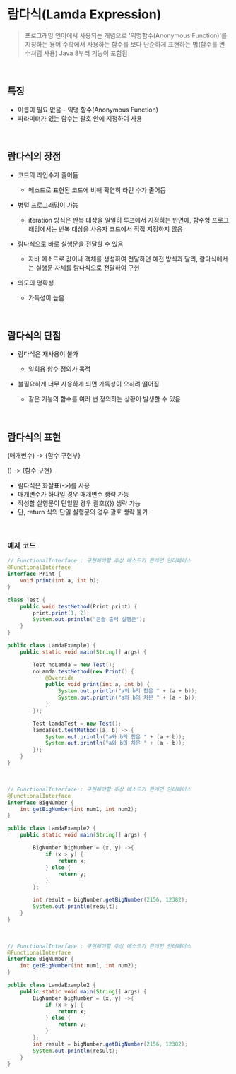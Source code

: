 # 람다식(Lamda Expression)
>프로그래밍 언어에서 사용되는 개념으로 '익명함수(Anonymous Function)'를 지칭하는 용어
>수학에서 사용하는 함수를 보다 단순하게 표현하는 법(함수를 변수처럼 사용)
>Java 8부터 기능이 포함됨

<br>

## 특징
  * 이름이 필요 없음 - 익명 함수(Anonymous Function)
  * 파라미터가 있는 함수는 괄호 안에 지정하여 사용

<br>

## 람다식의 장점

  * 코드의 라인수가 줄어듬

    - 메소드로 표현된 코드에 비해 확연히 라인 수가 줄어듬

  * 병렬 프로그래밍이 가능
  
    - iteration 방식은 반복 대상을 일일히 루프에서 지정하는 반면에, 함수형 프로그래밍에서는 반복 대상을 사용자 코드에서 직접 지정하지 않음

  * 람다식으로 바로 실행문을 전달할 수 있음

    - 자바 메소드로 값이나 객체를 생성하여 전달하던 예전 방식과 달리, 람다식에서는 실행문 자체를 람다식으로 전달하여 구현

  * 의도의 명확성

    - 가독성이 높음

<br>

## 람다식의 단점

  * 람다식은 재사용이 불가

    - 일회용 함수 정의가 목적

  * 불필요하게 너무 사용하게 되면 가독성이 오히려 떨어짐

    - 같은 기능의 함수를 여러 번 정의하는 상황이 발생할 수 있음

<br>


## 람다식의 표현

(매개변수) -> {함수 구현부}     
 
() -> {함수 구현}      

  * 람다식은 화살표(->)를 사용
  * 매개변수가 하나일 경우 매개변수 생략 가능
  * 작성할 실행문이 단일일 경우 괄호({}) 생략 가능
  * 단, return 식의 단일 실행문의 경우 괄호 생략 불가

<br>

### 예제 코드

```java
// FunctionalInterface : 구현해야할 추상 메소드가 한개인 인터페이스
@FunctionalInterface
interface Print {
    void print(int a, int b);
}

class Test {
    public void testMethod(Print print) {
        print.print(1, 2);
        System.out.println("콘솔 출력 실행문");
    }
}

public class LamdaExample1 {
    public static void main(String[] args) {

        Test noLamda = new Test();
        noLamda.testMethod(new Print() {
            @Override
            public void print(int a, int b) {
                System.out.println("a와 b의 합은 " + (a + b));
                System.out.println("a와 b의 차은 " + (a - b));
            }
        });

        Test lamdaTest = new Test();
        lamdaTest.testMethod((a, b) -> {
            System.out.println("a와 b의 합은 " + (a + b));
            System.out.println("a와 b의 차은 " + (a - b));
        });
    }
}
```

<br>

```java
// FunctionalInterface : 구현해야할 추상 메소드가 한개인 인터페이스
@FunctionalInterface
interface BigNumber {
    int getBigNumber(int num1, int num2);
}

public class LamdaExample2 {
    public static void main(String[] args) {

        BigNumber bigNumber = (x, y) ->{
            if (x > y) {
                return x;
            } else {
                return y;
            }
        };

        int result = bigNumber.getBigNumber(2156, 12382);
        System.out.println(result);
    }
}
```

<br>

```java
// FunctionalInterface : 구현해야할 추상 메소드가 한개인 인터페이스
@FunctionalInterface
interface BigNumber {
    int getBigNumber(int num1, int num2);
}

public class LamdaExample2 {
    public static void main(String[] args) {
        BigNumber bigNumber = (x, y) ->{
            if (x > y) {
                return x;
            } else {
                return y;
            }
        };
        int result = bigNumber.getBigNumber(2156, 12382);
        System.out.println(result);
    }
}
```

